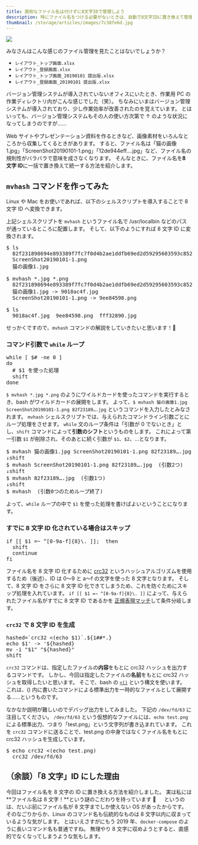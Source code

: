 ```yaml
---
title: 面倒なファイル名は付けずに8文字IDで管理しよう
description: 特にファイル名をつける必要がないときは、自動で8文字IDに置き換えて管理しやすくする方法を紹介します。
thumbnail: /storage/articles/images/7c38fe6d.jpg
---
```


<picture>
  <source type="image/webp" srcset="/storage/articles/images/7c38fe6d.webp 1x,/storage/articles/images/45e49d86.webp 2x">
  <img src="/storage/articles/images/7c38fe6d.jpg" srcset="/storage/articles/images/45e49d86.jpg 2x">
</picture>

みなさんはこんな感じのファイル管理を見たことはないでしょうか？

- `レイアウト_トップ画面.xlsx`
- `レイアウト_登録画面.xlsx`
- `レイアウト_トップ画面_20190101 提出版.xlsx`
- `レイアウト_登録画面_20190101 提出版.xlsx`

バージョン管理システムが導入されていないオフィスにいたとき、作業用 PC の作業ディレクトリ内がこんな感じでした（笑）。
ちなみにいまはバージョン管理システムが導入されており、少し作業効率が改善されたのを覚えています。
とはいっても、バージョン管理システムもその人の使い方次第で ↑ のような状況になってしまうのですが……

Web サイトやプレゼンテーション資料を作るときなど、画像素材をいろんなところから収集してくるときがあります。
すると、ファイル名は「猫の画像 1.jpg」「ScreenShot20190101-1.png」「12de944eff….jpg」など、ファイル名の規則性がバラバラで意味を成さなくなります。
そんなときに、ファイル名を**8 文字 ID**に一括で置き換えて統一する方法を紹介します。

<ol class="table-of-contents"></ol>

<script async src="https://pagead2.googlesyndication.com/pagead/js/adsbygoogle.js"></script>
<!-- ディスプレイ広告 -->
<!-- textlint-disable -->

<ins class="adsbygoogle"
    style="display:block"
    data-ad-client="ca-pub-7008780049786244"
    data-ad-slot="5063315418"
    data-ad-format="auto"
    data-full-width-responsive="true"></ins>

<!-- textlint-enable -->

<script>(adsbygoogle = window.adsbygoogle || []).push({});</script>

## `mvhash` コマンドを作ってみた

Linux や Mac をお使いであれば、以下のシェルスクリプトを導入することで 8 文字 ID へ変換できます。

<script src="https://gist.github.com/Hata6502/9ebb9a6ce2863e9498a5ebea3a3f5c6c.js"></script>

上記シェルスクリプトを `mvhash` というファイル名で /usr/localbin などのパスが通っているところに配置します。
そして、以下のようにすれば 8 文字 ID に変換されます。

<pre class="prettyprint">
$ ls
  82f231898694e893389f7fc7f0d4b2ae1ddfb69ed2d59295603593c8529db673.jpg
  ScreenShot20190101-1.png
  猫の画像1.jpg

$ mvhash *.jpg *.png
  82f231898694e893389f7fc7f0d4b2ae1ddfb69ed2d59295603593c8529db673.jpg -> fff32890.jpg
  猫の画像1.jpg -> 9018ac4f.jpg
  ScreenShot20190101-1.png -> 9ee84598.png

$ ls
  9018ac4f.jpg  9ee84598.png  fff32890.jpg
</pre>

せっかくですので、`mvhash` コマンドの解説をしていきたいと思います！💪

### コマンド引数で `while` ループ

<pre class="prettyprint linenums">
while [ $# -ne 0 ]
do
  # $1 を使った処理
  shift
done
</pre>

`$ mvhash *.jpg *.png` のようにワイルドカードを使ったコマンドを実行するとき、bash がワイルドカードの展開をします。
よって、`$ mvhash 猫の画像1.jpg ScreenShot20190101-1.png 82f23189….jpg` というコマンドを入力したとみなされます。
`mvhash` シェルスクリプトでは、与えられたコマンドライン引数ごとにループ処理をさせます。
`while` 文のループ条件は「引数が 0 でないとき」とし、`shift` コマンドによって**引数のシフト**というものをします。
これによって第一引数 `$1` が削除され、そのあとに続く引数が `$1`、`$2`、…となります。

<pre class="prettyprint linenums">
$ mvhash 猫の画像1.jpg ScreenShot20190101-1.png 82f23189….jpg  (引数3つ)
↓shift
$ mvhash ScreenShot20190101-1.png 82f23189….jpg  (引数2つ)
↓shift
$ mvhash 82f23189….jpg  (引数1つ)
↓shift
$ mvhash  (引数0つのためループ終了)
</pre>

よって、`while` ループの中で `$1` を使った処理を書けばよいということになります。

### すでに 8 文字 ID 化されている場合はスキップ

<pre class="prettyprint linenums">
if [[ $1 =~ ^[0-9a-f]{8}\. ]];  then
  shift
  continue
fi
</pre>

ファイル名を 8 文字 ID 化するために [crc32](https://ja.wikipedia.org/wiki/%E5%B7%A1%E5%9B%9E%E5%86%97%E9%95%B7%E6%A4%9C%E6%9F%BB)
というハッシュアルゴリズムを使用するため（後述）、ID は 0〜9 と a〜f の文字を使った 8 文字となります。
そして、8 文字 ID をさらに 8 文字 ID 化できてしまうため、これを防ぐためにスキップ処理を入れています。
`if [[ $1 =~ ^[0-9a-f]{8}\. ]]` によって、与えられたファイル名がすでに 8 文字 ID であるかを
[正規表現マッチ](https://ja.wikipedia.org/wiki/%E6%AD%A3%E8%A6%8F%E8%A1%A8%E7%8F%BE)して条件分岐します。

### `crc32` で 8 文字 ID を生成

<pre class="prettyprint">
hashed=`crc32 <(echo $1)`.${1##*.}
echo $1' -> '${hashed}
mv -i "$1" "${hashed}"
shift
</pre>

`crc32` コマンドは、指定したファイルの**内容**をもとに crc32 ハッシュを出力するコマンドです。
しかし、今回は指定したファイルの**名前**をもとに crc32 ハッシュを取得したいと思います。
そこで、bash の [`<()`](http://fj.hatenablog.jp/entry/2016/03/06/170907) という構文を使います。
これは、() 内に書いたコマンドによる標準出力を一時的なファイルとして展開する……というものです。

なかなか説明が難しいのでデバッグ出力をしてみました。
下記の `/dev/fd/63` に注目してください。
`/dev/fd/63` という仮想的なファイルには、`echo test.png` による標準出力、つまり「test.png」という文字列が書き込まれています。
これを `crc32` コマンドに送ることで、test.png の中身ではなくファイル名をもとに crc32 ハッシュを生成しています。

<pre class="prettyprint">
$ echo crc32 <(echo test.png)
  crc32 /dev/fd/63
</pre>

## （余談）「8 文字」ID にした理由

今回はファイル名を 8 文字の ID に置き換える方法を紹介しました。
実は私には**ファイル名は 8 文字！**という謎のこだわりを持っています 😤 　
というのは、だいぶ前にファイル名が 8 文字までしか使えない OS があったからです。
そのなごりからか、Linux のコマンド名も伝統的なものは 8 文字以内に収まっているような気がします。
とはいえさすがにもう 2019 年、`docker-compose` のように長いコマンド名も普通ですね。
無理やり 8 文字に収めようとすると、直感的でなくなってしまうような気もします。

